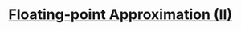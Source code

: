﻿# [Floating-point Approximation (II)](https://www.codewars.com/kata/floating-point-approximation-ii/)
